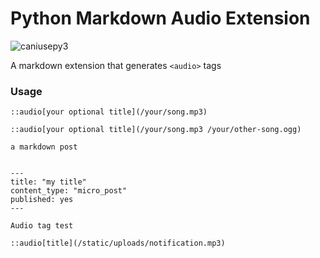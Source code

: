 Python Markdown Audio Extension
===========
![caniusepy3](https://caniusepython3.com/check/a889a646-f7ac-46c1-8c62-f95e8a359aae.png)

A markdown extension that generates `<audio>` tags

### Usage

    ::audio[your optional title](/your/song.mp3)

    ::audio[your optional title](/your/song.mp3 /your/other-song.ogg)

    a markdown post

    
    ---
    title: "my title"
    content_type: "micro_post"
    published: yes
    ---

    Audio tag test

    ::audio[title](/static/uploads/notification.mp3)

